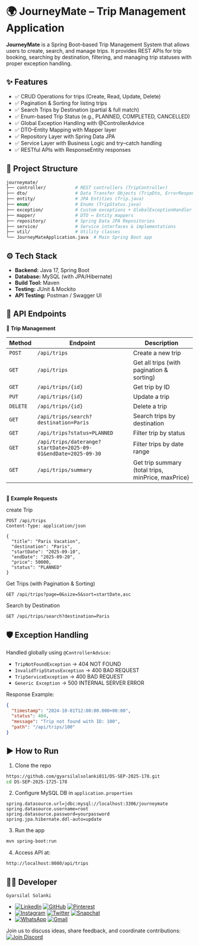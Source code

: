 # 🌍 JourneyMate – Trip Management Application
**JourneyMate** is a Spring Boot–based Trip Management System that allows users to create, search, and manage trips.
It provides REST APIs for trip booking, searching by destination, filtering, and managing trip statuses with proper exception handling.

## ✨ Features
- ✅ CRUD Operations for trips (Create, Read, Update, Delete)
- ✅ Pagination & Sorting for listing trips
- ✅ Search Trips by Destination (partial & full match)
- ✅ Enum-based Trip Status (e.g., PLANNED, COMPLETED, CANCELLED)
- ✅ Global Exception Handling with @ControllerAdvice
- ✅ DTO–Entity Mapping with Mapper layer
- ✅ Repository Layer with Spring Data JPA
- ✅ Service Layer with Business Logic and try–catch handling
- ✅ RESTful APIs with ResponseEntity responses

## 📂 Project Structure
```graphql
journeymate/
├── controller/           # REST controllers (TripController)
├── dto/                  # Data Transfer Objects (TripDto, ErrorResponseDto)
├── entity/               # JPA Entities (Trip.java)
├── enum/                 # Enums (TripStatus.java)
├── exception/            # Custom exceptions + GlobalExceptionHandler
├── mapper/               # DTO ↔ Entity mappers
├── repository/           # Spring Data JPA Repositories
├── service/              # Service interfaces & implementations
├── util/                 # Utility classes
└── JourneyMateApplication.java  # Main Spring Boot app
```

## ⚙️ Tech Stack
- **Backend:** Java 17, Spring Boot
- **Database:** MySQL (with JPA/Hibernate)
- **Build Tool:** Maven
- **Testing:** JUnit & Mockito
- **API Testing:** Postman / Swagger UI

## 🚀 API Endpoints
**🔹 Trip Management**

| Method   | Endpoint                                                       | Description                                        |
|----------|----------------------------------------------------------------|----------------------------------------------------|
| `POST`   | `/api/trips`                                                   | Create a new trip                                  |
| `GET`    | `/api/trips`                                                   | Get all trips (with pagination & sorting)          |
| `GET`    | `/api/trips/{id}`                                              | Get trip by ID                                     |
| `PUT`    | `/api/trips/{id}`                                              | Update a trip                                      |
| `DELETE` | `/api/trips/{id}`                                              | Delete a trip                                      |
| `GET`    | `/api/trips/search?destination=Paris`                          | Search trips by destination                        |
| `GET`    | `/api/trips?status=PLANNED`                                    | Filter trip by status                              |
| `GET`    | `/api/trips/daterange?startDate=2025-09-01&endDate=2025-09-30` | Filter trips by date range                         |
| `GET`    | `/api/trips/summary`                                           | Get trip summary (total trips, minPrice, maxPrice) |

</br>**🔹 Example Requests**

create Trip
```http
POST /api/trips
Content-Type: application/json

{
  "title": "Paris Vacation",
  "destination": "Paris",
  "startDate": "2025-09-10",
  "endDate": "2025-09-20",
  "price": 50000,
  "status": "PLANNED"
}
```

Get Trips (with Pagination & Sorting)
```http
GET /api/trips?page=0&size=5&sort=startDate,asc
```

Search by Destination
```http
GET /api/trips/search?destination=Paris
```

## 🛡️ Exception Handling

Handled globally using `@ControllerAdvice:`
- `TripNotFoundException` → 404 NOT FOUND
- `InvalidTripStatusException` → 400 BAD REQUEST
- `TripServiceException` → 400 BAD REQUEST
- `Generic Exception` → 500 INTERNAL SERVER ERROR

Response Example:
```json
{
  "timestamp": "2024-10-01T12:00:00.000+00:00",
  "status": 404,
  "message": "Trip not found with ID: 100",
  "path": "/api/trips/100"
}
```

## ▶️ How to Run

1. Clone the repo
```bash
https://github.com/gyarsilalsolanki011/DS-SEP-2025-178.git
cd DS-SEP-2025-1725-178
```

2. Configure MySQL DB in `application.properties`
```properties
spring.datasource.url=jdbc:mysql://localhost:3306/journeymate
spring.datasource.username=root
spring.datasource.password=yourpassword
spring.jpa.hibernate.ddl-auto=update
```
3. Run the app
```bash
mvn spring-boot:run
```

4. Access API at:
```bash
http://localhost:8080/api/trips
```

## 👨‍💻 Developer

`Gyarsilal Solanki`
- [![LinkedIn](https://img.shields.io/badge/LinkedIn-%230A66C2.svg?logo=LinkedIn&logoColor=white)](https://www.linkedin.com/in/gyarsilal-solanki) [![GitHub](https://img.shields.io/badge/GitHub-%23121011.svg?logo=github&logoColor=white)](https://github.com/gyarsilalsolanki011) [![Pinterest](https://img.shields.io/badge/Pinterest-%23BD081C.svg?logo=Pinterest&logoColor=white)](https://in.pinterest.com/gyarsilalsolanki011)
- [![Instagram](https://img.shields.io/badge/Instagram-%23E4405F.svg?logo=Instagram&logoColor=white)](https://instagram.com/itz_gsl_tiger) [![Twitter](https://img.shields.io/badge/Twitter-%231DA1F2.svg?logo=Twitter&logoColor=white)](https://x.com/Itz_gsl_tiger) [![Snapchat](https://img.shields.io/badge/Snapchat-%23FFFC00.svg?logo=Snapchat&logoColor=black)](https://www.snapchat.com/add/itz_gsltiger?share_id=7OCVgTGQWSg&locale=en-GB)
- [![WhatsApp](https://img.shields.io/badge/WhatsApp-%2325D366.svg?logo=whatsapp&logoColor=white)](https://api.whatsapp.com/send/?phone=919111852267) [![Gmail](https://img.shields.io/badge/Email-D14836?logo=gmail&logoColor=white)](mailto:gyarsilalsolanki011@gmail.com)


Join us to discuss ideas, share feedback, and coordinate contributions:  
[![Join Discord](https://img.shields.io/discord/1405808666179014697?color=4CBB17&label=Join%20Us%20on%20Discord&logo=discord&logoColor=blue)](https://discord.gg/Zrc9x3ts)
